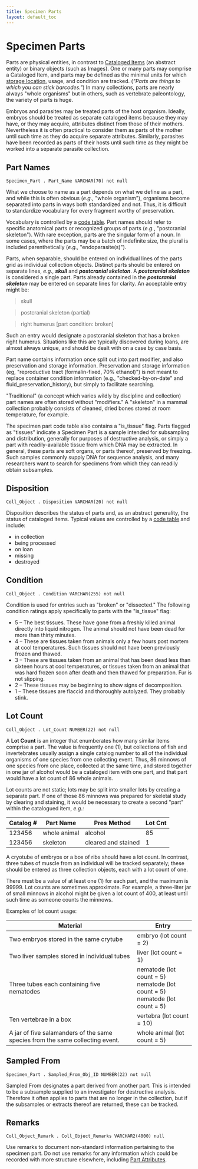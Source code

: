 ```yaml
---
title: Specimen Parts
layout: default_toc
---
```


# Specimen Parts

Parts are physical entities, in contrast to [Cataloged Items](/documentation/catalog) (an abstract entity) or binary objects
(such as Images). One or many parts may comprise a Cataloged Item, and
parts may be defined as the minimal units for which [storage location](/documentation/container), usage, and condition are
tracked. (*"Parts are things to which you can stick barcodes."*) In many
collections, parts are nearly always "whole organisms" but in others,
such as vertebrate paleontology, the variety of parts is huge.

Embryos and parasites may be treated parts of the host organism.
Ideally, embryos should be treated as separate cataloged items because
they may have, or they may acquire, attributes distinct from those of
their mothers. Nevertheless it is often practical to consider them as
parts of the mother until such time as they do acquire separate
attributes. Similarly, parasites have been recorded as parts of their
hosts until such time as they might be worked into a separate parasite
collection.

## Part Names

`Specimen_Part . Part_Name VARCHAR(70) not null`

What we choose to name as a part depends on what we
define as a part, and while this is often obvious (*e.g.,* "whole
organism"), organisms become separated into parts in ways both
standardized and not. Thus, it is difficult to standardize vocabulary
for every fragment worthy of preservation.

Vocabulary is controlled by a [code table](http://arctos.database.museum/info/ctDocumentation.cfm?table=ctspecimen_part_name).
Part names should refer to specific anatomical parts or recognized
groups of parts (*e.g.*, "postcranial skeleton"). With rare exception,
parts are the singular form of a noun. In some cases, where the parts
may be a batch of indefinite size, the plural is included
parenthetically (*e.g.,* "endoparasite(s)").

Parts, when separable, should be entered on individual lines of the
parts grid as individual collection objects. Distinct parts should be entered on separate lines,
*e.g*., ***skull*** and ***postcranial skeleton***. A ***postcranial
skeleton*** is considered a single part. Parts already contained in the ***postcranial skeleton*** may be entered on
separate lines for clarity. An acceptable entry might be:

> skull

> postcranial skeleton (partial)

> right humerus [part condition: broken]

Such an entry would designate a postcranial skeleton that has a broken right humerus. Situations like this are typically discovered during loans, are almost always unique, and should be dealt with on a case by case basis.

Part name contains information once split out into part modifier, and
also preservation and storage information. Preservation and storage
information (eg, "reproductive tract (formalin-fixed, 70% ethanol)") is
not meant to replace container condition information (e.g.,
"checked-by-on-date" and fluid_preservation_history), but simply to
facilitate searching.

"Traditional" (a concept which varies wildly by discipline and
collection) part names are often stored without "modifiers." A
"skeleton" in a mammal collection probably consists of cleaned, dried
bones stored at room temperature, for example.

The specimen part code table also contains a "is_tissue" flag. Parts
flagged as "tissues" indicate a Specimen Part is a sample intended for
subsampling and distribution, generally for purposes of destructive
analysis, or simply a part with readily-available tissue from which DNA
may be extracted. In general, these parts are soft organs, or parts
thereof, preserved by freezing. Such samples commonly supply DNA for
sequence analysis, and many researchers want to search for specimens
from which they can readily obtain subsamples.

## Disposition

`Coll_Object . Disposition VARCHAR(20) not null`

Disposition describes the status of parts and, as an abstract
generality, the status of cataloged items. Typical values are controlled by a [code table](http://arctos.database.museum/info/ctDocumentation.cfm?table=ctcoll_obj_disp) and include:

-   in collection
-   being processed
-   on loan
-   missing
-   destroyed

## Condition

`Coll_Object . Condition VARCHAR(255) not null`

Condition is used for entries such as "broken" or "dissected." The following condition ratings apply specifically to parts with the "is_tissue" flag:

-   5 – The best tissues. These have gone from a freshly killed animal
    directly into liquid nitrogen. The animal should not have been dead
    for more than thirty minutes.
-   4 – These are tissues taken from animals only a few hours post
    mortem at cool temperatures. Such tissues should not have been
    previously frozen and thawed.
-   3 – These are tissues taken from an animal that has been dead less
    than sixteen hours at cool temperatures, or tissues taken from an
    animal that was hard frozen soon after death and then thawed
    for preparation. Fur is not slipping.
-   2 – These tissues may be beginning to show signs of decomposition.
-   1 – These tissues are flaccid and thoroughly autolyzed. They
    probably stink.

## Lot Count

`Coll_Object . Lot_Count NUMBER(22) not null`

A **Lot Count** is an integer that enumberates how many similar items
comprise a part. The value is frequently one (1), but collections of
fish and invertebrates usually assign a single catalog number to all of
the individual organisms of one species from one collecting event.
Thus, 86 minnows of one species from one place, collected at the same
time, and stored together in one jar of alcohol would be a cataloged
item with one part, and that part would have a lot count of 86 whole
animals.

Lot counts are not static; lots may be split into smaller lots by
creating a separate part. If one of those 86 minnows was prepared for
skeletal study by clearing and staining, it would be necessary to create
a second "part" within the catalogued item, *e.g.:*

| Catalog \#         | Part Name          | Pres Method        | Lot Cnt            |
|--------------------|--------------------|--------------------|--------------------|
| 123456             | whole animal       | alcohol            | 85                 |
| 123456             | skeleton           | cleared and stained| 1                  |

A cryotube of embryos or a box of ribs should have a lot count. In
contrast, three tubes of muscle from an individual will be tracked
separately; these should be entered as three collection objects, each
with a lot count of one.

There must be a value of at least one (1) for each part, and the maximum
is 99999. Lot counts are sometimes approximate. For example, a
three-liter jar of small minnows in alcohol might be given a lot count
of 400, at least until such time as someone counts the minnows.

Examples of lot count usage:

| Material                             | Entry                                |
|--------------------------------------|--------------------------------------|
| Two embryos stored in the same crytube      | embryo (lot count = 2)               |
| Two liver samples stored in individual tubes         | liver (lot count = 1)               |
| Three tubes each containing five nematodes     | nematode (lot count = 5) <br/> nematode (lot count = 5) <br/> nematode (lot count = 5)             |
| Ten vertebrae in a box               | vertebra (lot count = 10)            |
| A jar of five salamanders of the same species from the same collecting event.                    | whole animal (lot count = 5)     |

## Sampled From

`Specimen_Part . Sampled_From_Obj_ID NUMBER(22) not null`

Sampled From designates a part derived from another part. This is
intended to be a subsample supplied to an investigator for destructive
analysis. Therefore it often applies to parts that are no longer in the
collection, but if the subsamples or extracts thereof are returned,
these can be tracked.

## Remarks

`Coll_Object_Remark . Coll_Object_Remarks VARCHAR2(4000) null`

Use remarks to document non-standard information pertaining to the specimen part. 
Do not use remarks for any information which could be recorded with more structure elsewhere, including [Part Attributes](/documentation/attributes).
